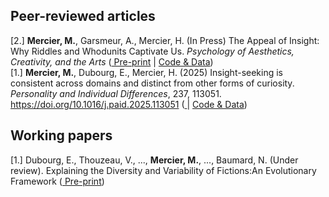 ## Peer-reviewed articles

[2.] **Mercier, M.**, Garsmeur, A., Mercier, H. (In Press) The Appeal of Insight: Why Riddles and Whodunits Captivate Us. *Psychology of Aesthetics, Creativity, and the Arts* ([<PDF /> Pre-print](https://osf.io/preprints/psyarxiv/arn2h) | [<GitHub /> Code & Data](https://github.com/mariusmercier/paper_insight_culture))  
[1.] **Mercier, M.**, Dubourg, E., Mercier, H. (2025) Insight-seeking is consistent across domains and distinct from other forms of curiosity. *Personality and Individual Differences*, 237, 113051. https://doi.org/10.1016/j.paid.2025.113051 ([<PDF /> ](https://mariusmercier.github.io/files/Mercier-2025.pdf) | [<GitHub /> Code & Data](https://github.com/mariusmercier/paper_cluster_insight))

  
## Working papers

[1.] Dubourg, E., Thouzeau, V., ..., **Mercier, M.**, ..., Baumard, N. (Under review). Explaining the Diversity and Variability of Fictions:An Evolutionary Framework ([<PDF /> Pre-print](https://osf.io/preprints/osf/me6bz))